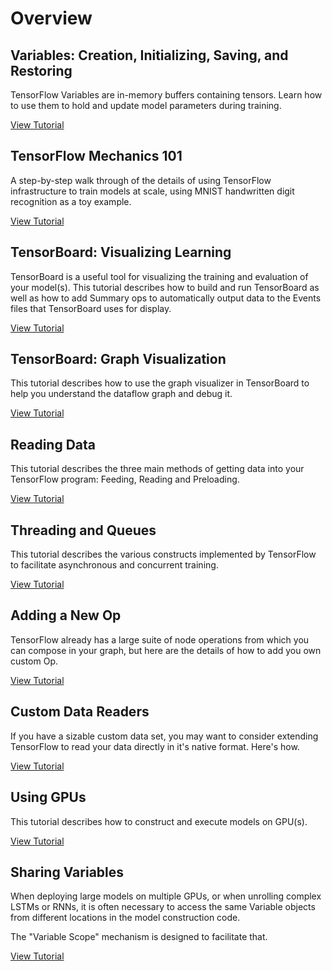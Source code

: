 # Overview


## Variables: Creation, Initializing, Saving, and Restoring

TensorFlow Variables are in-memory buffers containing tensors.  Learn how to
use them to hold and update model parameters during training.

[View Tutorial](../how_tos/variables/index.md)


## TensorFlow Mechanics 101

A step-by-step walk through of the details of using TensorFlow infrastructure
to train models at scale, using MNIST handwritten digit recognition as a toy
example.

[View Tutorial](../tutorials/mnist/tf/index.md)


## TensorBoard: Visualizing Learning

TensorBoard is a useful tool for visualizing the training and evaluation of
your model(s).  This tutorial describes how to build and run TensorBoard as well
as how to add Summary ops to automatically output data to the Events files that
TensorBoard uses for display.

[View Tutorial](../how_tos/summaries_and_tensorboard/index.md)


## TensorBoard: Graph Visualization

This tutorial describes how to use the graph visualizer in TensorBoard to help
you understand the dataflow graph and debug it.

[View Tutorial](../how_tos/graph_viz/index.md)


## Reading Data

This tutorial describes the three main methods of getting data into your
TensorFlow program: Feeding, Reading and Preloading.

[View Tutorial](../how_tos/reading_data/index.md)


## Threading and Queues

This tutorial describes the various constructs implemented by TensorFlow
to facilitate asynchronous and concurrent training.

[View Tutorial](../how_tos/threading_and_queues/index.md)


## Adding a New Op

TensorFlow already has a large suite of node operations from which you can
compose in your graph, but here are the details of how to add you own custom Op.

[View Tutorial](../how_tos/adding_an_op/index.md)


## Custom Data Readers

If you have a sizable custom data set, you may want to consider extending
TensorFlow to read your data directly in it's native format.  Here's how.

[View Tutorial](../how_tos/new_data_formats/index.md)


## Using GPUs

This tutorial describes how to construct and execute models on GPU(s).

[View Tutorial](../how_tos/using_gpu/index.md)


## Sharing Variables

When deploying large models on multiple GPUs, or when unrolling complex LSTMs
or RNNs, it is often necessary to access the same Variable objects from
different locations in the model construction code.

The "Variable Scope" mechanism is designed to facilitate that.

[View Tutorial](../how_tos/variable_scope/index.md)

<div class='sections-order' style="display: none;">
<!--
<!-- variables/index.md -->
<!-- ../tutorials/mnist/tf/index.md -->
<!-- summaries_and_tensorboard/index.md -->
<!-- graph_viz/index.md -->
<!-- reading_data/index.md -->
<!-- threading_and_queues/index.md -->
<!-- adding_an_op/index.md -->
<!-- new_data_formats/index.md -->
<!-- using_gpu/index.md -->
<!-- variable_scope/index.md -->
-->
</div>
